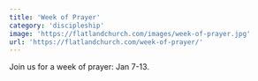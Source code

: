 ```yaml
---
title: 'Week of Prayer'
category: 'discipleship'
image: 'https://flatlandchurch.com/images/week-of-prayer.jpg'
url: 'https://flatlandchurch.com/week-of-prayer/'
---
```


Join us for a week of prayer: Jan 7-13.
